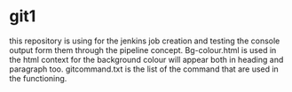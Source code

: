 # git1
this repository is using for the jenkins job creation and testing the console  output form them through the pipeline concept.
Bg-colour.html is used in the html context for the background colour will appear both in heading and paragraph too.
gitcommand.txt is the list of the command that are used in the functioning.
